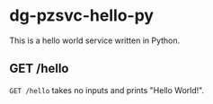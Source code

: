 # dg-pzsvc-hello-py

This is a hello world service written in Python.

## GET /hello

`GET /hello` takes no inputs and prints "Hello World!".
